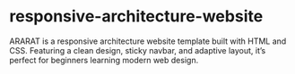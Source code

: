 # responsive-architecture-website
ARARAT is a responsive architecture website template built with HTML and CSS. Featuring a clean design, sticky navbar, and adaptive layout, it’s perfect for beginners learning modern web design.
